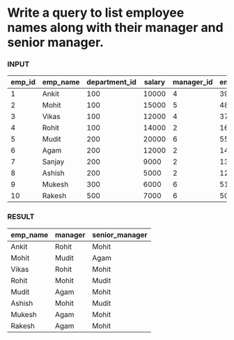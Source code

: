 # Write a query to list employee  names along with their manager and senior manager.

### INPUT
emp_id|	emp_name|	department_id	|salary|	manager_id|	emp_age
---|---|---|---|---|---|
1	|Ankit|	100	|10000|	4|	39
2	|Mohit|	100|15000|	5|	48
3|	Vikas	|100	|12000|	4|	37
4	|Rohit	|100	|14000|	2	|16
5	|Mudit|	200	|20000	|6	|55
6	|Agam	|200|	12000|	2	|14
7	|Sanjay	|200|	9000|	2|	13
8	|Ashish	|200	|5000|	2	|12
9	|Mukesh	|300	|6000|	6	|51
10|	Rakesh|	500	|7000|	6|	50

### RESULT
emp_name|	manager|	senior_manager
---|---|---
Ankit|	Rohit|	Mohit
Mohit|	Mudit|	Agam
Vikas|	Rohit	|Mohit
Rohit|	Mohit|	Mudit
Mudit|	Agam	|Mohit
Ashish	|Mohit|	Mudit
Mukesh|	Agam|	Mohit
Rakesh|	Agam|	Mohit


